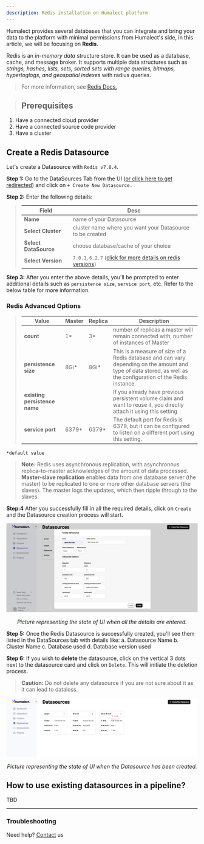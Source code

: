 ```yaml
---
description: Redis installation on Humalect platform
---
```


Humalect provides several databases that you can integrate and bring your data to the platform with minimal permissions from Humalect's side, in this article, we will be focusing on **Redis**.

Redis is an *in-memory data* structure store. It can be used as a database, cache, and message broker. It supports multiple data structures such as *strings, hashes, lists, sets, sorted sets with range queries, bitmaps, hyperloglogs, and geospatial indexes* with radius queries.

> For more information, see [Redis Docs.](https://redis.io/docs/about/)

> ## Prerequisites
1. Have a connected cloud provider
2. Have a connected source code provider
3. Have a cluster


## Create a Redis Datasource

Let's create a Datasource with `Redis v7.0.4`.

**Step 1:** Go to the DataSources Tab from the UI ([or click here to get redirected](https://console.humalect.com/user/datasources)) and click on `+ Create New Datasource.`

**Step 2:** Enter the following details:

> | Field | Desc |
> | -- | -- |
> | **Name** | name of your Datasource|
> | **Select Cluster** | cluster name where you want your Datasource to be created |
> | **Select DataSource** | choose database/cache of your choice|
> | **Select Version** | `7.0.1`, `6.2.7` ([click for more details on redis versions](https://redis.io/download/))|


**Step 3:** After you enter the above details, you'll be prompted to enter additional details such as `persistence size`, `service port`, etc. Refer to the below table for more information.

###  Redis Advanced Options

> | Value                     | Master | Replica | Description |
> | ------------------------- | ------ | ------- | ---- |
> | **count**                     | 1*     | 3*      | number of replicas a master will remain connected with, number of instances of Master    |
> | **persistence size**          | 8Gi*   | 8Gi*    |  This is a measure of size of a Redis database and can vary depending on the amount and type of data stored, as well as the configuration of the Redis instance.    |
> | **existing persistence name** |        |         |  If you already have previous persistent volume claim and want to reuse it, you directly attach it using this setting   |
> | **service port**              | 6379*  | 6379*   |   The default port for Redis is 6379, but it can be configured to listen on a different port using this setting.|


`*default value`

> **Note:** Redis uses asynchronous replication, with asynchronous replica-to-master acknowledges of the amount of data processed. **Master-slave replication** enables data from one database server (the master) to be replicated to one or more other database servers (the slaves). The master logs the updates, which then ripple through to the slaves.


**Step:4** After you successfully fill in all the required details, click on `Create` and the Datasource creation process will start.

![redis-1](./../../static/img/redis-1.png)

<center><i>Picture representing the state of UI when all the details are entered.</i></center>


**Step 5:** Once the Redis Datasource is successfully created, you'll see them listed in the DataSources tab with details like:
		a. Datasource Name
		b. Cluster Name
		c. Database used
		d. Database version used

**Step 6:** If you wish to **delete** the datasource, click on the vertical 3 dots next to the datasource card and click on `Delete`. This will initiate the deletion process.

> **Caution:** Do not delete any datasource if you are not sure about it as it can lead to dataloss.




![redis-2](./../../static/img/redis-2.png)

<center><i>Picture representing the state of UI when the Datasource has been created.</i></center>



## How to use existing datasources in a pipeline?
TBD



---


### Troubleshooting
Need help? [Contact](./../Contact-us/reach-out-to-us) us
